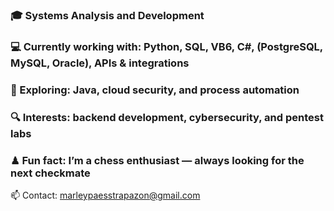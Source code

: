 ### 🎓 Systems Analysis and Development
### 💻 Currently working with: Python, SQL, VB6, C#, (PostgreSQL, MySQL, Oracle), APIs & integrations
### 🚀 Exploring: Java, cloud security, and process automation
### 🔍 Interests: backend development, cybersecurity, and pentest labs
### ♟ Fun fact: I’m a chess enthusiast — always looking for the next checkmate

📫 Contact: marleypaesstrapazon@gmail.com
